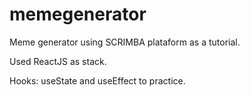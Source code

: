 # memegenerator

Meme generator using SCRIMBA plataform as a tutorial.

Used ReactJS as stack.

Hooks: useState and useEffect to practice.

